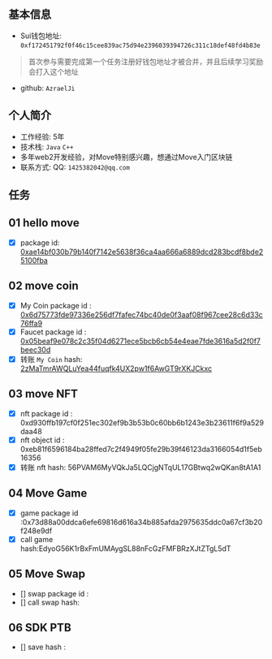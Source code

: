 ## 基本信息
- Sui钱包地址: `0xf172451792f0f46c15cee839ac75d94e2396039394726c311c18def48fd4b83e`
> 首次参与需要完成第一个任务注册好钱包地址才被合并，并且后续学习奖励会打入这个地址
- github: `AzraelJi`

## 个人简介
- 工作经验: 5年
- 技术栈: `Java` `C++`
- 多年web2开发经验，对Move特别感兴趣，想通过Move入门区块链
- 联系方式: QQ: `1425382042@qq.com` 

## 任务

##   01 hello move  
- [x] package id: [0xae14bf030b79b140f7142e5638f36ca4aa666a6889dcd283bcdf8bde25100fba](https://testnet.suivision.xyz/package/0xae14bf030b79b140f7142e5638f36ca4aa666a6889dcd283bcdf8bde25100fba?tab=Code)


##   02 move coin
- [x] My Coin package id : [0x6d75773fde97336e256df7fafec74bc40de0f3aaf08f967cee28c6d33c76ffa9](https://suivision.xyz/package/0x6d75773fde97336e256df7fafec74bc40de0f3aaf08f967cee28c6d33c76ffa9?tab=Code)
- [x] Faucet package id : [0x05beaf9e078c2c35f04d6271ece5bcb6cb54e4eae7fde3616a5d2f0f7beec30d](https://suivision.xyz/package/0x05beaf9e078c2c35f04d6271ece5bcb6cb54e4eae7fde3616a5d2f0f7beec30d?tab=Code)
- [x] 转账 `My Coin` hash: [2zMaTmrAWQLuYea44fuqfk4UX2pw1f6AwGT9rXKJCkxc](https://suivision.xyz/txblock/2zMaTmrAWQLuYea44fuqfk4UX2pw1f6AwGT9rXKJCkxc)

##   03 move NFT
- [x] nft package id : 0xd930ffb197cf0f251ec302ef9b3b53b0c60bb6b1243e3b23611f6f9a529daa48
- [x] nft object id : 0xeb81f6596184ba28ffed7c2f4949f05fe29b39f46123da3166054d1f5eb16356
- [x] 转账 nft  hash: 56PVAM6MyVQkJa5LQCjgNTqUL17GBtwq2wQKan8tA1A1

##   04 Move Game
- [x] game package id :0x73d88a00ddca6efe69816d616a34b885afda2975635ddc0a67cf3b20f248e9df
- [x] call game hash:EdyoG56K1rBxFmUMAygSL88nFcGzFMFBRzXJtZTgL5dT

##   05 Move Swap
- [] swap package id :
- [] call swap hash:

##   06 SDK PTB
- [] save hash :
